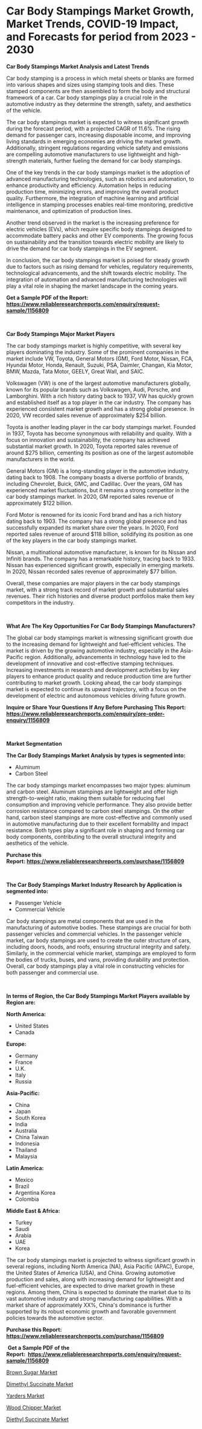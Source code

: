 <p><h1>Car Body Stampings Market Growth, Market Trends, COVID-19 Impact, and Forecasts for period from 2023 - 2030</h1></p><p><strong>Car Body Stampings Market Analysis and Latest Trends</strong></p>
<p><p>Car body stamping is a process in which metal sheets or blanks are formed into various shapes and sizes using stamping tools and dies. These stamped components are then assembled to form the body and structural framework of a car. Car body stampings play a crucial role in the automotive industry as they determine the strength, safety, and aesthetics of the vehicle.</p><p>The car body stampings market is expected to witness significant growth during the forecast period, with a projected CAGR of 11.6%. The rising demand for passenger cars, increasing disposable income, and improving living standards in emerging economies are driving the market growth. Additionally, stringent regulations regarding vehicle safety and emissions are compelling automotive manufacturers to use lightweight and high-strength materials, further fueling the demand for car body stampings.</p><p>One of the key trends in the car body stampings market is the adoption of advanced manufacturing technologies, such as robotics and automation, to enhance productivity and efficiency. Automation helps in reducing production time, minimizing errors, and improving the overall product quality. Furthermore, the integration of machine learning and artificial intelligence in stamping processes enables real-time monitoring, predictive maintenance, and optimization of production lines.</p><p>Another trend observed in the market is the increasing preference for electric vehicles (EVs), which require specific body stampings designed to accommodate battery packs and other EV components. The growing focus on sustainability and the transition towards electric mobility are likely to drive the demand for car body stampings in the EV segment.</p><p>In conclusion, the car body stampings market is poised for steady growth due to factors such as rising demand for vehicles, regulatory requirements, technological advancements, and the shift towards electric mobility. The integration of automation and advanced manufacturing technologies will play a vital role in shaping the market landscape in the coming years.</p></p>
<p><strong>Get a Sample PDF of the Report:&nbsp; <a href="https://www.reliableresearchreports.com/enquiry/request-sample/1156809">https://www.reliableresearchreports.com/enquiry/request-sample/1156809</a></strong></p>
<p>&nbsp;</p>
<p><strong>Car Body Stampings Major Market Players</strong></p>
<p><p>The car body stampings market is highly competitive, with several key players dominating the industry. Some of the prominent companies in the market include VW, Toyota, General Motors (GM), Ford Motor, Nissan, FCA, Hyundai Motor, Honda, Renault, Suzuki, PSA, Daimler, Changan, Kia Motor, BMW, Mazda, Tata Motor, GEELY, Great Wall, and SAIC.</p><p>Volkswagen (VW) is one of the largest automotive manufacturers globally, known for its popular brands such as Volkswagen, Audi, Porsche, and Lamborghini. With a rich history dating back to 1937, VW has quickly grown and established itself as a top player in the car industry. The company has experienced consistent market growth and has a strong global presence. In 2020, VW recorded sales revenue of approximately $254 billion.</p><p>Toyota is another leading player in the car body stampings market. Founded in 1937, Toyota has become synonymous with reliability and quality. With a focus on innovation and sustainability, the company has achieved substantial market growth. In 2020, Toyota reported sales revenue of around $275 billion, cementing its position as one of the largest automobile manufacturers in the world.</p><p>General Motors (GM) is a long-standing player in the automotive industry, dating back to 1908. The company boasts a diverse portfolio of brands, including Chevrolet, Buick, GMC, and Cadillac. Over the years, GM has experienced market fluctuations, but it remains a strong competitor in the car body stampings market. In 2020, GM reported sales revenue of approximately $122 billion.</p><p>Ford Motor is renowned for its iconic Ford brand and has a rich history dating back to 1903. The company has a strong global presence and has successfully expanded its market share over the years. In 2020, Ford reported sales revenue of around $118 billion, solidifying its position as one of the key players in the car body stampings market.</p><p>Nissan, a multinational automotive manufacturer, is known for its Nissan and Infiniti brands. The company has a remarkable history, tracing back to 1933. Nissan has experienced significant growth, especially in emerging markets. In 2020, Nissan recorded sales revenue of approximately $77 billion.</p><p>Overall, these companies are major players in the car body stampings market, with a strong track record of market growth and substantial sales revenues. Their rich histories and diverse product portfolios make them key competitors in the industry.</p></p>
<p>&nbsp;</p>
<p><strong>What Are The Key Opportunities For Car Body Stampings Manufacturers?</strong></p>
<p><p>The global car body stampings market is witnessing significant growth due to the increasing demand for lightweight and fuel-efficient vehicles. The market is driven by the growing automotive industry, especially in the Asia-Pacific region. Additionally, advancements in technology have led to the development of innovative and cost-effective stamping techniques. Increasing investments in research and development activities by key players to enhance product quality and reduce production time are further contributing to market growth. Looking ahead, the car body stampings market is expected to continue its upward trajectory, with a focus on the development of electric and autonomous vehicles driving future growth.</p></p>
<p><strong>Inquire or Share Your Questions If Any Before Purchasing This Report: <a href="https://www.reliableresearchreports.com/enquiry/pre-order-enquiry/1156809">https://www.reliableresearchreports.com/enquiry/pre-order-enquiry/1156809</a></strong></p>
<p>&nbsp;</p>
<p><strong>Market Segmentation</strong></p>
<p><strong>The Car Body Stampings Market Analysis by types is segmented into:</strong></p>
<p><ul><li>Aluminum</li><li>Carbon Steel</li></ul></p>
<p><p>The car body stampings market encompasses two major types: aluminum and carbon steel. Aluminum stampings are lightweight and offer high strength-to-weight ratio, making them suitable for reducing fuel consumption and improving vehicle performance. They also provide better corrosion resistance compared to carbon steel stampings. On the other hand, carbon steel stampings are more cost-effective and commonly used in automotive manufacturing due to their excellent formability and impact resistance. Both types play a significant role in shaping and forming car body components, contributing to the overall structural integrity and aesthetics of the vehicle.</p></p>
<p><strong>Purchase this Report:&nbsp;<a href="https://www.reliableresearchreports.com/purchase/1156809">https://www.reliableresearchreports.com/purchase/1156809</a></strong></p>
<p>&nbsp;</p>
<p><strong>The Car Body Stampings Market Industry Research by Application is segmented into:</strong></p>
<p><ul><li>Passenger Vehicle</li><li>Commercial Vehicle</li></ul></p>
<p><p>Car body stampings are metal components that are used in the manufacturing of automotive bodies. These stampings are crucial for both passenger vehicles and commercial vehicles. In the passenger vehicle market, car body stampings are used to create the outer structure of cars, including doors, hoods, and roofs, ensuring structural integrity and safety. Similarly, in the commercial vehicle market, stampings are employed to form the bodies of trucks, buses, and vans, providing durability and protection. Overall, car body stampings play a vital role in constructing vehicles for both passenger and commercial use.</p></p>
<p>&nbsp;</p>
<p><strong>In terms of Region, the Car Body Stampings Market Players available by Region are:</strong></p>
<p>
    <p> <strong> North America: </strong>
        <ul>
            <li>United States</li>
            <li>Canada</li>
        </ul>
        </p> 
    <p> <strong> Europe: </strong>
        <ul>
            <li>Germany</li>
            <li>France</li>
            <li>U.K.</li>
            <li>Italy</li>
            <li>Russia</li>
        </ul>
        </p> 
    <p> <strong> Asia-Pacific: </strong>
        <ul>
            <li>China</li>
            <li>Japan</li>
            <li>South Korea</li>
            <li>India</li>
            <li>Australia</li>
            <li>China Taiwan</li>
            <li>Indonesia</li>
            <li>Thailand</li>
            <li>Malaysia</li>
        </ul>
        </p> 
    <p> <strong> Latin America: </strong>
        <ul>
            <li>Mexico</li>
            <li>Brazil</li>
            <li>Argentina Korea</li>
            <li>Colombia</li>
        </ul>
        </p> 
    <p> <strong> Middle East & Africa: </strong>
        <ul>
            <li>Turkey</li>
            <li>Saudi</li>
            <li>Arabia</li>
            <li>UAE</li>
            <li>Korea</li>
        </ul>
    </p>
    </p>
<p><p>The car body stampings market is projected to witness significant growth in several regions, including North America (NA), Asia Pacific (APAC), Europe, the United States of America (USA), and China. Growing automotive production and sales, along with increasing demand for lightweight and fuel-efficient vehicles, are expected to drive market growth in these regions. Among them, China is expected to dominate the market due to its vast automotive industry and strong manufacturing capabilities. With a market share of approximately XX%, China's dominance is further supported by its robust economic growth and favorable government policies towards the automotive sector.</p></p>
<p><strong>Purchase this Report: <a href="https://www.reliableresearchreports.com/purchase/1156809">https://www.reliableresearchreports.com/purchase/1156809</a></strong></p>
<p>&nbsp;<strong>Get a Sample PDF of the Report:&nbsp;&nbsp;<a href="https://www.reliableresearchreports.com/enquiry/request-sample/1156809">https://www.reliableresearchreports.com/enquiry/request-sample/1156809</a></strong></p>
<p><strong></strong></p>
<p><p><a href="https://www.linkedin.com/pulse/brown-sugar-market-insights-players-forecast-till-2030-weltwerk-4zb8e/">Brown Sugar Market</a></p><p><a href="https://www.linkedin.com/pulse/dimethyl-succinate-market-size-growth-forecast-from-2023-hfmgf/">Dimethyl Succinate Market</a></p><p><a href="https://medium.com/@germanbraun1929/yarders-market-size-growth-forecast-2023-2030-6f0a8c7a009c">Yarders Market</a></p><p><a href="https://medium.com/@jailynpurdy1934/wood-chipper-market-size-growth-forecast-2023-2030-fcdd5688e101">Wood Chipper Market</a></p><p><a href="https://www.linkedin.com/pulse/diethyl-succinate-market-size-growth-forecast-from-2023-j3h3e/">Diethyl Succinate Market</a></p></p>